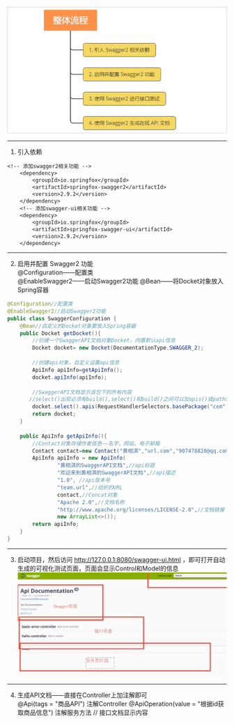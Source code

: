 ![Alt text](picture/img.png) 
***
1. 引入依赖
```
<!-- 添加swagger2相关功能 -->
   	<dependency>
   		<groupId>io.springfox</groupId>
   		<artifactId>springfox-swagger2</artifactId>
   		<version>2.9.2</version>
   	</dependency>
   	<!-- 添加swagger-ui相关功能 -->
   	<dependency>
   		<groupId>io.springfox</groupId>
   		<artifactId>springfox-swagger-ui</artifactId>
   		<version>2.9.2</version>
   	</dependency>
```  
***
2. 启用并配置 Swagger2 功能  
   @Configuration——配置类   
   @EnableSwagger2——启动Swagger2功能
   @Bean——将Docket对象放入Spring容器    
```java
@Configuration//配置类
@EnableSwagger2//启动Swagger2功能
public class SwaggerConfiguration {
    @Bean//自定义的Docket对象要放入Spring容器
    public Docket getDocket(){
        //创建一个SwaggerAPI文档对象Docket，内置默认api信息
        Docket docket= new Docket(DocumentationType.SWAGGER_2);
        
        //创建api对象，自定义设置api信息
        ApiInfo apiInfo=getApiInfo();
        docket.apiInfo(apiInfo);
        
        //SwaggerAPI文档显示该包下的所有内容
       //select()出现必须有build(),select()和build()之间可以加apis()或paths()
        docket.select().apis(RequestHandlerSelectors.basePackage("com")).paths(PathSelectors.any()).build();
        return docket;
    }
    
    public ApiInfo getApiInfo(){
        //Contact对象存储作者信息——名字，网站，电子邮箱
        Contact contact=new Contact("黄相淇","url.com","907478820@qq.com");
        ApiInfo apiInfo = new ApiInfo(
                "黄相淇的SwaggerAPI文档",//api标题
                "欢迎来到黄相淇的SwaggerAPI文档",//api描述
                "1.0", //api版本号
                "team.url",//组织的URL
                contact,//Concat对象
                "Apache 2.0",//文档名称
                "http://www.apache.org/licenses/LICENSE-2.0",//文档链接
                new ArrayList<>());
        return apiInfo;
    }
}
``` 
***
3. 启动项目，然后访问 http://127.0.0.1:8080/swagger-ui.html ，即可打开自动生成的可视化测试页面，页面会显示Control和Model的信息   
   ![Alt text](picture/img_5.png)

***

4. 生成API文档——直接在Controller上加注解即可  
   @Api(tags = "商品API")  注解Controller
   @ApiOperation(value = "根据id获取商品信息") 注解服务方法 // 接口文档显示内容
  


